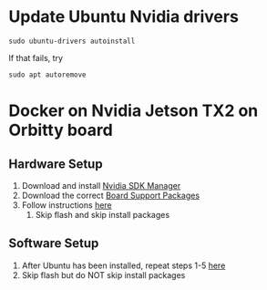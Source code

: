 # Update Ubuntu Nvidia drivers
```
sudo ubuntu-drivers autoinstall 
```
If that fails, try
```
sudo apt autoremove
```

# Docker on Nvidia Jetson TX2 on Orbitty board
## Hardware Setup
1. Download and install [Nvidia SDK Manager](https://developer.nvidia.com/nvidia-sdk-manager)
1. Download the correct [Board Support Packages](https://connecttech.com/jetson/nvidia-jetson-support/jetson-tx2-support/)
1. Follow instructions [here](https://connecttech.com/resource-center/kdb373/)
   1. Skip flash and skip install packages

## Software Setup
1. After Ubuntu has been installed, repeat steps 1-5 [here](https://connecttech.com/resource-center/kdb373/)
1. Skip flash but do NOT skip install packages
